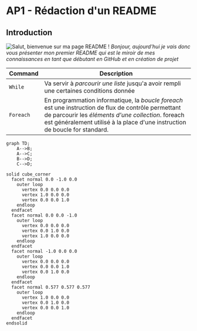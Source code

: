 # AP1 -  Rédaction d'un README
## Introduction 
![Salut, bienvenue sur ma page README !](https://ih1.redbubble.net/image.1397640580.9061/poster,840x830,f8f8f8-pad,1000x1000,f8f8f8.jpg)
*Bonjour, aujourd'hui je vais donc vous présenter mon premier README qui est le miroir de mes connaissances en tant que débutant en GitHub et en création de projet*

| Command | Description |
| --- | --- |
| `While` | Va servir à *parcourir une liste* jusqu'a avoir rempli une certaines conditions donnée |
| `Foreach` | En programmation informatique, la *boucle foreach* est une instruction de flux de contrôle permettant de parcourir les *éléments d'une collection*. foreach est généralement utilisé à la place d'une instruction de boucle for standard. |

```mermaid
graph TD;
    A-->B;
    A-->C;
    B-->D;
    C-->D;
```


```stl
solid cube_corner
  facet normal 0.0 -1.0 0.0
    outer loop
      vertex 0.0 0.0 0.0
      vertex 1.0 0.0 0.0
      vertex 0.0 0.0 1.0
    endloop
  endfacet
  facet normal 0.0 0.0 -1.0
    outer loop
      vertex 0.0 0.0 0.0
      vertex 0.0 1.0 0.0
      vertex 1.0 0.0 0.0
    endloop
  endfacet
  facet normal -1.0 0.0 0.0
    outer loop
      vertex 0.0 0.0 0.0
      vertex 0.0 0.0 1.0
      vertex 0.0 1.0 0.0
    endloop
  endfacet
  facet normal 0.577 0.577 0.577
    outer loop
      vertex 1.0 0.0 0.0
      vertex 0.0 1.0 0.0
      vertex 0.0 0.0 1.0
    endloop
  endfacet
endsolid
```